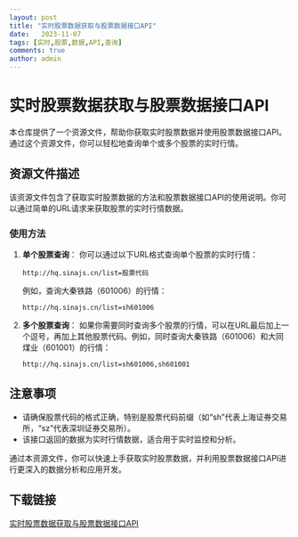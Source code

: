 ```yaml
---
layout: post
title: "实时股票数据获取与股票数据接口API"
date:   2023-11-07
tags: [实时,股票,数据,API,查询]
comments: true
author: admin
---
```

# 实时股票数据获取与股票数据接口API

本仓库提供了一个资源文件，帮助你获取实时股票数据并使用股票数据接口API。通过这个资源文件，你可以轻松地查询单个或多个股票的实时行情。

## 资源文件描述

该资源文件包含了获取实时股票数据的方法和股票数据接口API的使用说明。你可以通过简单的URL请求来获取股票的实时行情数据。

### 使用方法

1. **单个股票查询**：
   你可以通过以下URL格式查询单个股票的实时行情：
   ```
   http://hq.sinajs.cn/list=股票代码
   ```
   例如，查询大秦铁路（601006）的行情：
   ```
   http://hq.sinajs.cn/list=sh601006
   ```

2. **多个股票查询**：
   如果你需要同时查询多个股票的行情，可以在URL最后加上一个逗号，再加上其他股票代码。例如，同时查询大秦铁路（601006）和大同煤业（601001）的行情：
   ```
   http://hq.sinajs.cn/list=sh601006,sh601001
   ```

## 注意事项

- 请确保股票代码的格式正确，特别是股票代码前缀（如“sh”代表上海证券交易所，“sz”代表深圳证券交易所）。
- 该接口返回的数据为实时行情数据，适合用于实时监控和分析。

通过本资源文件，你可以快速上手获取实时股票数据，并利用股票数据接口API进行更深入的数据分析和应用开发。

## 下载链接

[实时股票数据获取与股票数据接口API](https://pan.quark.cn/s/ea6db8d872c6)